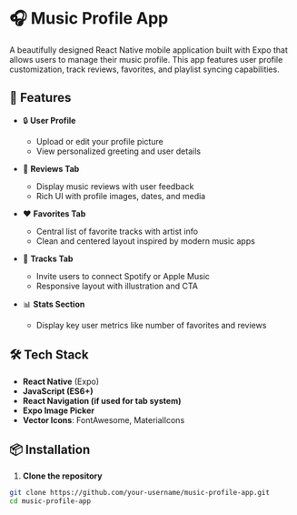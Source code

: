 # 🎧 Music Profile App

A beautifully designed React Native mobile application built with Expo that allows users to manage their music profile. This app features user profile customization, track reviews, favorites, and playlist syncing capabilities.

## 🚀 Features

- 🔒 **User Profile**
  - Upload or edit your profile picture
  - View personalized greeting and user details

- 📝 **Reviews Tab**
  - Display music reviews with user feedback
  - Rich UI with profile images, dates, and media

- ❤️ **Favorites Tab**
  - Central list of favorite tracks with artist info
  - Clean and centered layout inspired by modern music apps

- 🎵 **Tracks Tab**
  - Invite users to connect Spotify or Apple Music
  - Responsive layout with illustration and CTA

- 📊 **Stats Section**
  - Display key user metrics like number of favorites and reviews

## 🛠 Tech Stack

- **React Native** (Expo)
- **JavaScript (ES6+)**
- **React Navigation (if used for tab system)**
- **Expo Image Picker**
- **Vector Icons**: FontAwesome, MaterialIcons

## 📦 Installation

1. **Clone the repository**

```bash
git clone https://github.com/your-username/music-profile-app.git
cd music-profile-app
